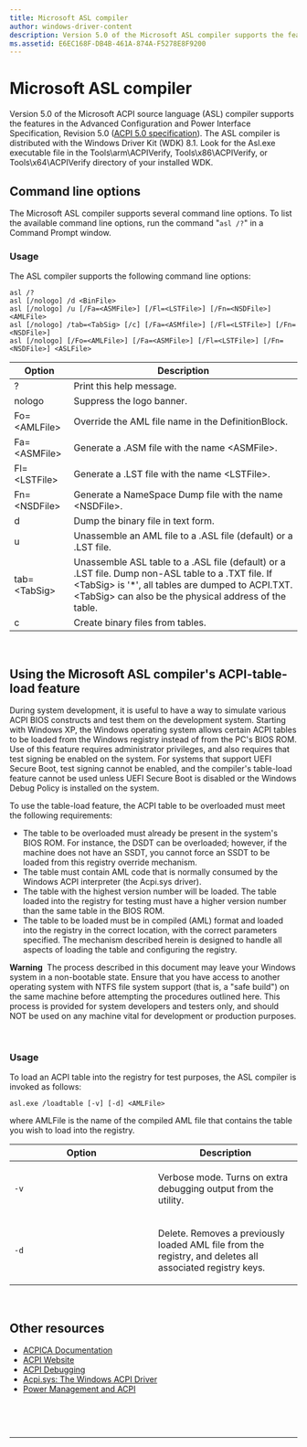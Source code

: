 ```yaml
---
title: Microsoft ASL compiler
author: windows-driver-content
description: Version 5.0 of the Microsoft ASL compiler supports the features in the ACPI 5.0 specification.
ms.assetid: E6EC168F-DB4B-461A-874A-F5278E8F9200
---
```


# Microsoft ASL compiler


Version 5.0 of the Microsoft ACPI source language (ASL) compiler supports the features in the Advanced Configuration and Power Interface Specification, Revision 5.0 ([ACPI 5.0 specification](http://www.acpi.info)). The ASL compiler is distributed with the Windows Driver Kit (WDK) 8.1. Look for the Asl.exe executable file in the Tools\\arm\\ACPIVerify, Tools\\x86\\ACPIVerify, or Tools\\x64\\ACPIVerify directory of your installed WDK.

## Command line options


The Microsoft ASL compiler supports several command line options. To list the available command line options, run the command "`asl /?`" in a Command Prompt window.

### Usage

The ASL compiler supports the following command line options:

``` syntax
asl /?
asl [/nologo] /d <BinFile>
asl [/nologo] /u [/Fa=<ASMFile>] [/Fl=<LSTFile>] [/Fn=<NSDFile>] <AMLFile>
asl [/nologo] /tab=<TabSig> [/c] [/Fa=<ASMfile>] [/Fl=<LSTFile>] [/Fn=<NSDFile>]
asl [/nologo] [/Fo=<AMLFile>] [/Fa=<ASMFile>] [/Fl=<LSTFile>] [/Fn=<NSDFile>] <ASLFile>
```

| Option             | Description                                                                                                                                                                                                                  |
|--------------------|------------------------------------------------------------------------------------------------------------------------------------------------------------------------------------------------------------------------------|
| ?                  | Print this help message.                                                                                                                                                                                                     |
| nologo             | Suppress the logo banner.                                                                                                                                                                                                    |
| Fo=&lt;AMLFile&gt; | Override the AML file name in the DefinitionBlock.                                                                                                                                                                           |
| Fa=&lt;ASMFile&gt; | Generate a .ASM file with the name &lt;ASMFile&gt;.                                                                                                                                                                          |
| Fl=&lt;LSTFile&gt; | Generate a .LST file with the name &lt;LSTFile&gt;.                                                                                                                                                                          |
| Fn=&lt;NSDFile&gt; | Generate a NameSpace Dump file with the name &lt;NSDFile&gt;.                                                                                                                                                                |
| d                  | Dump the binary file in text form.                                                                                                                                                                                           |
| u                  | Unassemble an AML file to a .ASL file (default) or a .LST file.                                                                                                                                                              |
| tab=&lt;TabSig&gt; | Unassemble ASL table to a .ASL file (default) or a .LST file. Dump non-ASL table to a .TXT file. If &lt;TabSig&gt; is '\*', all tables are dumped to ACPI.TXT. &lt;TabSig&gt; can also be the physical address of the table. |
| c                  | Create binary files from tables.                                                                                                                                                                                             |

 

## Using the Microsoft ASL compiler's ACPI-table-load feature


During system development, it is useful to have a way to simulate various ACPI BIOS constructs and test them on the development system. Starting with Windows XP, the Windows operating system allows certain ACPI tables to be loaded from the Windows registry instead of from the PC's BIOS ROM. Use of this feature requires administrator privileges, and also requires that test signing be enabled on the system. For systems that support UEFI Secure Boot, test signing cannot be enabled, and the compiler's table-load feature cannot be used unless UEFI Secure Boot is disabled or the Windows Debug Policy is installed on the system.

To use the table-load feature, the ACPI table to be overloaded must meet the following requirements:

-   The table to be overloaded must already be present in the system's BIOS ROM. For instance, the DSDT can be overloaded; however, if the machine does not have an SSDT, you cannot force an SSDT to be loaded from this registry override mechanism.
-   The table must contain AML code that is normally consumed by the Windows ACPI interpreter (the Acpi.sys driver).
-   The table with the highest version number will be loaded. The table loaded into the registry for testing must have a higher version number than the same table in the BIOS ROM.
-   The table to be loaded must be in compiled (AML) format and loaded into the registry in the correct location, with the correct parameters specified. The mechanism described herein is designed to handle all aspects of loading the table and configuring the registry.

**Warning**  The process described in this document may leave your Windows system in a non-bootable state. Ensure that you have access to another operating system with NTFS file system support (that is, a "safe build") on the same machine before attempting the procedures outlined here. This process is provided for system developers and testers only, and should NOT be used on any machine vital for development or production purposes.

 

### Usage

To load an ACPI table into the registry for test purposes, the ASL compiler is invoked as follows:

``` syntax
asl.exe /loadtable [-v] [-d] <AMLFile>
```

where AMLFile is the name of the compiled AML file that contains the table you wish to load into the registry.

<table>
<colgroup>
<col width="50%" />
<col width="50%" />
</colgroup>
<thead>
<tr class="header">
<th>Option</th>
<th>Description</th>
</tr>
</thead>
<tbody>
<tr class="odd">
<td><code>-v</code></td>
<td><p>Verbose mode. Turns on extra debugging output from the utility.</p></td>
</tr>
<tr class="even">
<td><code>-d</code></td>
<td><p>Delete. Removes a previously loaded AML file from the registry, and deletes all associated registry keys.</p></td>
</tr>
</tbody>
</table>

 

## Other resources


-   [ACPICA Documentation](https://acpica.org/documentation/)
-   [ACPI Website](http://www.acpi.info/)
-   [ACPI Debugging](https://msdn.microsoft.com/library/windows/hardware/ff537808)
-   [Acpi.sys: The Windows ACPI Driver](https://msdn.microsoft.com/library/windows/hardware/ff540493)
-   [Power Management and ACPI](https://msdn.microsoft.com/library/windows/hardware/dn614610)

 

 


--------------------


